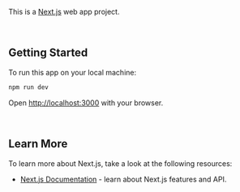 This is a [Next.js](https://nextjs.org/) web app project.

<br>

## Getting Started

To run this app on your local machine:

```bash
npm run dev
```

Open [http://localhost:3000](http://localhost:3000) with your browser.

<br>

## Learn More

To learn more about Next.js, take a look at the following resources:

- [Next.js Documentation](https://nextjs.org/docs) - learn about Next.js features and API.
